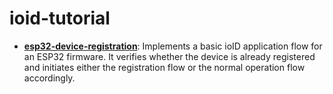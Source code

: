 # ioid-tutorial

- **[esp32-device-registration](/esp32-device-registration)**: Implements a basic ioID application flow for an ESP32 firmware. It verifies whether the device is already registered and initiates either the registration flow or the normal operation flow accordingly.
